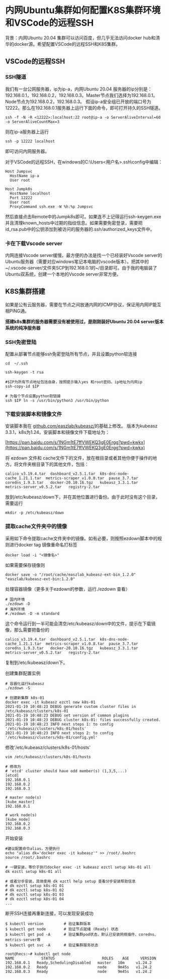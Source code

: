 # 内网Ubuntu集群如何配置K8S集群环境和VSCode的远程SSH

背景：内网Ubuntu 20.04 集群可以访问百度，但几乎无法访问docker hub和清华的docker源。希望配置VSCode的远程SSH和K8S集群。

## VSCode的远程SSH

### SSH隧道

我们有一台公网服务器，ip为ip-a，内网Ubuntu 20.04 服务器的ip分别是：192.168.0.1，192.168.0.2，192.168.0.3。Master节点我们选择为192.168.0.1。Node节点为192.168.0.2，192.168.0.3。
假设ip-a安全组已开放的端口号为12222。那么在192.168.0.1服务器上运行下面的命令，即可打开持久的SSH隧道。

```
ssh -f -N -R <12222>:localhost:22 root@ip-a -o ServerAliveInterval=60 -o ServerAliveCountMax=3
```

则在ip-a服务器上运行
```
ssh -p 12222 localhost
```

即可访问内网服务器。

对于VSCode的远程SSH，在windows的C:\Users\<用户名>\.ssh\config中编辑：

```
Host Jumpsvc
  HostName ip-a
  User root

Host Jumpk8s
  HostName localhost
  Port 12222
  User root
  ProxyCommand ssh.exe -W %h:%p Jumpsvc
```

然后直接点击Remote中的Jumpk8s即可。如果连不上记得运行ssh-keygen.exe并且清理known_hosts中过期的指纹信息。如果需要免密登录，需要把id_rsa.pub中的公钥添加到被访问的服务器的.ssh/authorized_keys文件中。

### 卡在下载Vscode server

内网连接Vscode server缓慢。最方便的办法是找一个已经装好Vscode server的Ubuntu服务器（需要对应windows笔记本电脑的vscode版本）。把其中的~/.vscode-server/文件夹SCP到192.168.0.1的~/目录即可。由于我的电脑装了Ubuntu双系统，创建一个本地的Vscode server非常方便。

## K8S集群搭建
如果是公有云服务器，需要在节点之间放通内网的ICMP协议，保证用内网IP能互相PING通。

**搭建k8s集群的服务器需要没有被使用过，是刚刚装好Ubuntu 20.04 server版本系统的纯净服务器**

### SSH免密登陆
配置从部署节点能够ssh免密登陆所有节点，并且设置python软连接

```
cd  ~/.ssh

ssh-keygen -t rsa

#$IP为所有节点地址包括自身，按照提示输入yes 和root密码，ip地址为内网ip
ssh-copy-id $IP 

# 为每个节点设置python软链接
ssh $IP ln -s /usr/bin/python3 /usr/bin/python
```

### 下载安装脚本和镜像文件

安装脚本我在 [github.com/easzlab/kubeasz/](github.com/easzlab/kubeasz/)的基础上修改。 版本为kubeasz 3.3.1，k8s为1.24。安装脚本和镜像文件下载地址为：

[https://pan.baidu.com/s/1NGm1tE7ffVWEKQ3gE0Ergg?pwd=kwkx](https://pan.baidu.com/s/1NGm1tE7ffVWEKQ3gE0Ergg?pwd=kwkx)

将 ezdown 文件和 cache文件下的文件，放在根目录或者其他你便于操作的地方。将文件夹根目录下的其他文件，包括：

```
calico_v3.19.4.tar  dashboard_v2.5.1.tar  k8s-dns-node-cache_1.21.1.tar  metrics-scraper_v1.0.8.tar  pause_3.7.tar
coredns_1.9.3.tar   docker-20.10.16.tgz   kubeasz_3.3.1.tar              metrics-server_v0.5.2.tar   registry-2.tar
```

放到/etc/kubeasz/down下，并在其他位置进行备份。由于此时没有这个目录，需要运行

```
mkdir -p /etc/kubeasz/down
```

### 提取cache文件夹中的镜像

采用如下命令提取cache文件夹中的镜像。如有必要，则按照ezdown脚本中的规则进行docker tag 镜像重命名打标签

```
docker load -i "<镜像名>"
```

如果需要保存镜像则

```
docker save -o "/root/cache/easzlab_kubeasz-ext-bin_1.2.0" "easzlab/kubeasz-ext-bin:1.2.0"
```

处理容器镜像（更多关于ezdown的参数，运行./ezdown 查看）

```
# 国内环境
./ezdown -D
# 海外环境
#./ezdown -D -m standard
```

这个命令运行到一半可能会清空/etc/kubeasz/down中的文件，提示在下载镜像，那么需要把备份的

```
calico_v3.19.4.tar  dashboard_v2.5.1.tar  k8s-dns-node-cache_1.21.1.tar  metrics-scraper_v1.0.8.tar  pause_3.7.tar
coredns_1.9.3.tar   docker-20.10.16.tgz   kubeasz_3.3.1.tar              metrics-server_v0.5.2.tar   registry-2.tar
```

复制到/etc/kubeasz/down下。

创建集群配置实例

```
# 容器化运行kubeasz
./ezdown -S

# 创建新集群 k8s-01
docker exec -it kubeasz ezctl new k8s-01
2021-01-19 10:48:23 DEBUG generate custom cluster files in /etc/kubeasz/clusters/k8s-01
2021-01-19 10:48:23 DEBUG set version of common plugins
2021-01-19 10:48:23 DEBUG cluster k8s-01: files successfully created.
2021-01-19 10:48:23 INFO next steps 1: to config '/etc/kubeasz/clusters/k8s-01/hosts'
2021-01-19 10:48:23 INFO next steps 2: to config '/etc/kubeasz/clusters/k8s-01/config.yml'
```

修改'/etc/kubeasz/clusters/k8s-01/hosts'

```
vim /etc/kubeasz/clusters/k8s-01/hosts

# 修改为
# 'etcd' cluster should have odd member(s) (1,3,5,...)
[etcd]
192.168.0.1
192.168.0.2
192.168.0.3

# master node(s)
[kube_master]
192.168.0.1

# work node(s)
[kube_node]
192.168.0.2
192.168.0.3

```

开始安装

```
#建议配置命令alias，方便执行
echo "alias dk='docker exec -it kubeasz'" >> /root/.bashrc
source /root/.bashrc

# 一键安装，等价于执行docker exec -it kubeasz ezctl setup k8s-01 all
dk ezctl setup k8s-01 all

# 或者分步安装，具体使用 dk ezctl help setup 查看分步安装帮助信息
# dk ezctl setup k8s-01 01
# dk ezctl setup k8s-01 02
# dk ezctl setup k8s-01 03
# dk ezctl setup k8s-01 04
...

```
断开SSH连接再重新连接，可以发现安装成功

```
$ kubectl version         # 验证集群版本     
$ kubectl get node        # 验证节点就绪 (Ready) 状态
$ kubectl get pod -A      # 验证集群pod状态，默认已安装网络插件、coredns、metrics-server等
$ kubectl get svc -A      # 验证集群服务状态
```

```
root@hecs:~# kubectl get node
NAME            STATUS                     ROLES    AGE     VERSION
192.168.0.1   Ready,SchedulingDisabled   master   10m     v1.24.2
192.168.0.2   Ready                      node     9m45s   v1.24.2
192.168.0.3   Ready                      node     9m45s   v1.24.2
```
